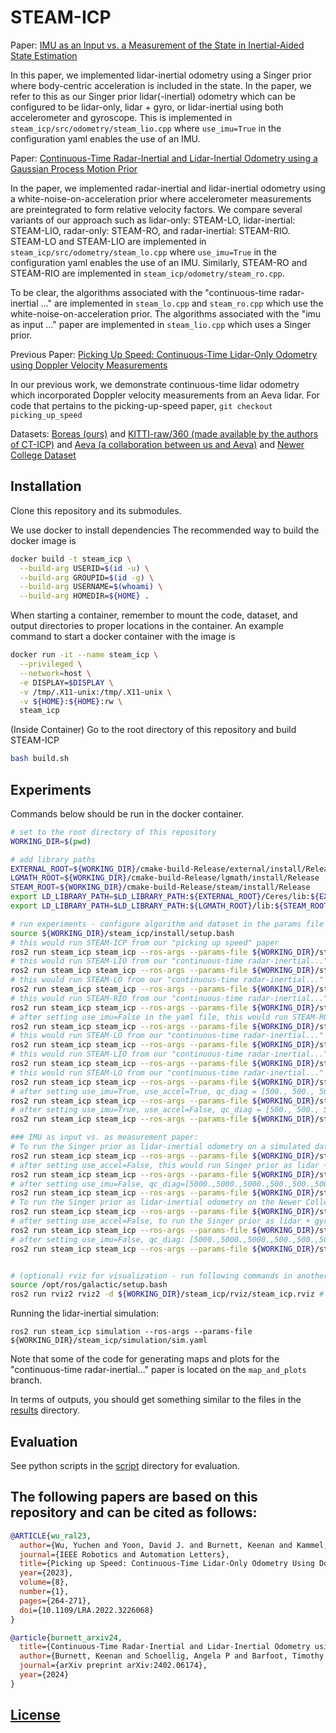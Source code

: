 # STEAM-ICP

Paper: [IMU as an Input vs. a Measurement of the State in Inertial-Aided State Estimation](https://arxiv.org/abs/2403.05968)

In this paper, we implemented lidar-inertial odometry using a Singer prior where body-centric acceleration is included in the state. In the paper, we refer to this as our Singer prior lidar(-inertial) odometry which can be configured to be lidar-only, lidar + gyro, or lidar-inertial using both accelerometer and gyroscope. This is implemented in `steam_icp/src/odometry/steam_lio.cpp` where `use_imu=True` in the configuration yaml enables the use of an IMU.

Paper: [Continuous-Time Radar-Inertial and Lidar-Inertial Odometry using a Gaussian Process Motion Prior](https://arxiv.org/abs/2402.06174)

In the paper, we implemented radar-inertial and lidar-inertial odometry using a white-noise-on-acceleration prior where accelerometer measurements are preintegrated to form relative velocity factors. We compare several variants of our approach such as lidar-only: STEAM-LO, lidar-inertial: STEAM-LIO, radar-only: STEAM-RO, and radar-inertial: STEAM-RIO. STEAM-LO and STEAM-LIO are implemented in `steam_icp/src/odometry/steam_lo.cpp` where `use_imu=True` in the configuration yaml enables the use of an IMU. Similarly, STEAM-RO and STEAM-RIO are implemented in `steam_icp/odometry/steam_ro.cpp`.

To be clear, the algorithms associated with the "continuous-time radar-inertial ..." are implemented in `steam_lo.cpp` and `steam_ro.cpp` which use the white-noise-on-acceleration prior. The algorithms associated with the "imu as input ..." paper are implemented in `steam_lio.cpp` which uses a Singer prior.

Previous Paper: [Picking Up Speed: Continuous-Time Lidar-Only Odometry using Doppler Velocity Measurements](https://ieeexplore.ieee.org/document/9968059)

In our previous work, we demonstrate continuous-time lidar odometry which incorporated Doppler velocity measurements from an Aeva lidar. For code that pertains to the picking-up-speed paper, `git checkout picking_up_speed`

Datasets: [Boreas (ours)](https://www.boreas.utias.utoronto.ca/) and [KITTI-raw/360 (made available by the authors of CT-ICP)](https://github.com/jedeschaud/ct_icp) and [Aeva (a collaboration between us and Aeva)](https://drive.google.com/file/d/1JpQNnXejow3qy1qp5tVzak9qnuFmjYHW/view?usp=share_link) and [Newer College Dataset](https://ori-drs.github.io/newer-college-dataset/)

## Installation

Clone this repository and its submodules.

We use docker to install dependencies The recommended way to build the docker image is

```bash
docker build -t steam_icp \
  --build-arg USERID=$(id -u) \
  --build-arg GROUPID=$(id -g) \
  --build-arg USERNAME=$(whoami) \
  --build-arg HOMEDIR=${HOME} .
```

When starting a container, remember to mount the code, dataset, and output directories to proper locations in the container.
An example command to start a docker container with the image is

```bash
docker run -it --name steam_icp \
  --privileged \
  --network=host \
  -e DISPLAY=$DISPLAY \
  -v /tmp/.X11-unix:/tmp/.X11-unix \
  -v ${HOME}:${HOME}:rw \
  steam_icp
```

(Inside Container) Go to the root directory of this repository and build STEAM-ICP

```bash
bash build.sh
```

## Experiments

Commands below should be run in the docker container.

```bash
# set to the root directory of this repository
WORKING_DIR=$(pwd)

# add library paths
EXTERNAL_ROOT=${WORKING_DIR}/cmake-build-Release/external/install/Release
LGMATH_ROOT=${WORKING_DIR}/cmake-build-Release/lgmath/install/Release
STEAM_ROOT=${WORKING_DIR}/cmake-build-Release/steam/install/Release
export LD_LIBRARY_PATH=$LD_LIBRARY_PATH:${EXTERNAL_ROOT}/Ceres/lib:${EXTERNAL_ROOT}/glog/lib
export LD_LIBRARY_PATH=$LD_LIBRARY_PATH:${LGMATH_ROOT}/lib:${STEAM_ROOT}/lib

# run experiments - configure algorithm and dataset in the params file
source ${WORKING_DIR}/steam_icp/install/setup.bash
# this would run STEAM-ICP from our "picking up speed" paper
ros2 run steam_icp steam_icp --ros-args --params-file ${WORKING_DIR}/steam_icp/config/default_config.yaml
# this would run STEAM-LIO from our "continuous-time radar-inertial..." paper (on the Boreas dataset)
ros2 run steam_icp steam_icp --ros-args --params-file ${WORKING_DIR}/steam_icp/config/boreas_velodyne_steamlio_config.yaml
# this would run STEAM-LO from our "continuous-time radar-inertial..." paper (on the Boreas dataset)
ros2 run steam_icp steam_icp --ros-args --params-file ${WORKING_DIR}/steam_icp/config/boreas_velodyne_steamlo_config.yaml
# this would run STEAM-RIO from our "continuous-time radar-inertial..." paper (on the Boreas dataset)
ros2 run steam_icp steam_icp --ros-args --params-file ${WORKING_DIR}/steam_icp/config/boreas_navtech_steamro_config.yaml
# after setting use_imu=False in the yaml file, this would run STEAM-RO from our "continuous-time radar-inertial..." paper (on the Boreas dataset)
ros2 run steam_icp steam_icp --ros-args --params-file ${WORKING_DIR}/steam_icp/config/boreas_navtech_steamro_config.yaml
# this would run STEAM-LO from our "continuous-time radar-inertial..." paper (on the KITTI-raw dataset)
ros2 run steam_icp steam_icp --ros-args --params-file ${WORKING_DIR}/steam_icp/config/kitti_raw_steamlo_config.yaml
# this would run STEAM-LIO from our "continuous-time radar-inertial..." paper (on the KITTI-raw dataset)
ros2 run steam_icp steam_icp --ros-args --params-file ${WORKING_DIR}/steam_icp/config/kitti_raw_steamlio_config.yaml
# this would run STEAM-LO from our "continuous-time radar-inertial..." paper (on the Newer College dataset)
ros2 run steam_icp steam_icp --ros-args --params-file ${WORKING_DIR}/steam_icp/config/ncd_steamlo_config.yaml
# after setting use_imu=True, use_accel=True, qc_diag = [500., 500., 500., 50., 50., 50.] in the yaml file, this would run STEAM-LIO from our "continuous-time radar-inertial..." paper (on the Newer College dataset)
ros2 run steam_icp steam_icp --ros-args --params-file ${WORKING_DIR}/steam_icp/config/ncd_steamlo_config.yaml
# after setting use_imu=True, use_accel=False, qc_diag = [500., 500., 500., 50., 50., 50.] in the yaml file, this would run STEAM-LO+Gyro from our "continuous-time radar-inertial..." paper (on the Newer College dataset)
ros2 run steam_icp steam_icp --ros-args --params-file ${WORKING_DIR}/steam_icp/config/ncd_steamlo_config.yaml

### IMU as input vs. as measurement paper:
# To run the Singer prior as lidar-inertial odometry on a simulated dataset
ros2 run steam_icp steam_icp --ros-args --params-file ${WORKING_DIR}/steam_icp/config/boreas_simulation_singer_config.yaml
# after setting use_accel=False, this would run Singer prior as lidar + Gyro only on a simulated dataset
ros2 run steam_icp steam_icp --ros-args --params-file ${WORKING_DIR}/steam_icp/config/boreas_simulation_singer_config.yaml
# after setting use_imu=False, qc_diag=[5000.,5000.,5000.,500.,500.,500.], this would run Singer prior as lidar-only on a simulated dataset
ros2 run steam_icp steam_icp --ros-args --params-file ${WORKING_DIR}/steam_icp/config/boreas_simulation_singer_config.yaml
# To run the Singer prior as lidar-inertial odometry on the Newer College dataset
ros2 run steam_icp steam_icp --ros-args --params-file ${WORKING_DIR}/steam_icp/config/ncd_singer_config.yaml
# after setting use_accel=False, to run the Singer prior as lidar + gyro only on the Newer College dataset
ros2 run steam_icp steam_icp --ros-args --params-file ${WORKING_DIR}/steam_icp/config/ncd_singer_config.yaml
# after setting use_imu=False, qc_diag: [5000.,5000.,5000.,500.,500.,500.], to run the Singer prior as lidar-only odometry on the Newer College Dataset, use:
ros2 run steam_icp steam_icp --ros-args --params-file ${WORKING_DIR}/steam_icp/config/ncd_singer_config.yaml


# (optional) rviz for visualization - run following commands in another terminal
source /opt/ros/galactic/setup.bash
ros2 run rviz2 rviz2 -d ${WORKING_DIR}/steam_icp/rviz/steam_icp.rviz # launch rviz
```

Running the lidar-inertial simulation:
```
ros2 run steam_icp simulation --ros-args --params-file ${WORKING_DIR}/steam_icp/simulation/sim.yaml
```

Note that some of the code for generating maps and plots for the "continuous-time radar-inertial..." paper is located on the `map_and_plots` branch.

In terms of outputs, you should get something similar to the files in the [results](./results) directory.

## Evaluation

See python scripts in the [script](./script) directory for evaluation.

## The following papers are based on this repository and can be cited as follows:

```bibtex
@ARTICLE{wu_ral23,
  author={Wu, Yuchen and Yoon, David J. and Burnett, Keenan and Kammel, Soeren and Chen, Yi and Vhavle, Heethesh and Barfoot, Timothy D.},
  journal={IEEE Robotics and Automation Letters}, 
  title={Picking up Speed: Continuous-Time Lidar-Only Odometry Using Doppler Velocity Measurements}, 
  year={2023},
  volume={8},
  number={1},
  pages={264-271},
  doi={10.1109/LRA.2022.3226068}
}
```

```bibtex
@article{burnett_arxiv24,
  title={Continuous-Time Radar-Inertial and Lidar-Inertial Odometry using a Gaussian Process Motion Prior},
  author={Burnett, Keenan and Schoellig, Angela P and Barfoot, Timothy D},
  journal={arXiv preprint arXiv:2402.06174},
  year={2024}
}
```

## [License](./LICENSE)
